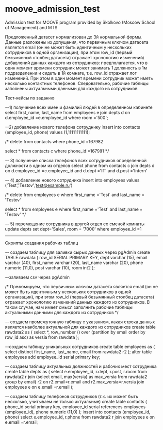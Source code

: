 # moove_admission_test
Admission test for MOOVE program provided by Skolkovo (Moscow School of Management) and MTS

Предложенный датасет нормализован до 3й нормальной формы. Данные разложены из допущения, что первичным ключом датасета является email (он не может быть идентичным у нескольких сотрудников в одной организации), при этом row_id (первый безымянный столбец датасета) отражает хронологию изменений/добавлений данных каждого из сотрудников: предполагается, что  в один момент времени сотрудник может занимать 1 должность в 1м подразделении и сидеть в 1й комнате, т.е. row_id отражает лог изменений. При этом в один момент времени сотрудник может иметь несколько контактных телефонов. Следовательно, рабочие таблицы заполнены актуальными данными для каждого из сотрудников

Тест-кейсы по заданию

--1) получение всех имен и фамилий людей в определенном кабинете
select first_name, last_name
from employees e 
join depts d on d.employee_id =e.employee_id 
where room ='500';

--2) добавление нового телефона сотруднику
insert into contacts (employee_id, phone)
values (1,11111111111);

/*
delete from contacts 
where phone_id =167982

select *
from contacts c 
where phone_id =167981
*/

-- 3) получение списка телефонов всех сотрудников определенной должности в одном из отделов
select phone
from contacts c 
join depts d on d.employee_id =c.employee_id and d.dept ='IT' and d.post ='Intern'

-- 4) добавление нового сотрудника
insert into employees
values ('Test','Testov','test@example.ru')

/*
delete from employees e 
where first_name ='Test' and last_name = 'Testov'

select *
from employees e 
where first_name ='Test' and last_name = 'Testov'
*/

-- 5) перемещение сотрудника в другой отдел со сменой комнаты
update depts
set dept='Sales', room = '7000'
where employee_id =1

---------------------------------------------------------------------------------------------------------------------------------------------------------------------------------
Скрипты создания рабочих таблиц

-- создаем таблицу для заливки сырых данных через pgAdmin
create TABLE rawdata
(
    row_id SERIAL PRIMARY KEY,
    dept varchar (15),
    email varchar (40),
    first_name varchar (20),
    last_name varchar (20),
    phone numeric (11,0),
    post varchar (10),
    room int2
 );

--заливаем csv через pgAdmin

/*
Презюмируем, что первичным ключом датасета является email (он не может быть идентичным у нескольких сотрудников в одной организации),
при этом row_id (первый безымянный столбец датасета) отражает хронологию изменений данных каждого из сотрудников.
В таком случае, нам имеет смысл заполнить рабочие таблицы актуальными данными для каждого из сотрудников
*/

-- создаем промежуточную таблицу с указанием, какая строка данных является наиболее актуальной для каждого из сотрудников
create table rawdata2 as
(
select *, row_number () over (partition by email order by row_id asc) as versia
from rawdata
);

--создаем таблицу уникальных сотрудников
create table employees as
(
select distinct first_name, last_name, email
from rawdata2 r2
);
alter table employees 
add employee_id serial primary key;

-- создаем таблицу актуальных должностей и рабочих мест сотрудника
create table depts as
(
select e.employee_id, r.dept, r.post, r.room 
from rawdata2 r 
join (select email, max(versia) as max_versia
	  from rawdata2
	  group by email) r2 on r2.email=r.email and r2.max_versia=r.versia 
join employees e on e.email =r.email
);

-- создаем таблицу телефонов сотрудников (т.к. их может быть несколько, учитываем не только актуальные)
create table contacts
(
phone_id serial primary key,
employee_id serial references employees (employee_id),
phone numeric (11,0)
);
insert into contacts (employee_id, phone)
select e.employee_id, r.phone from rawdata2 r join employees e on e.email =r.email;


